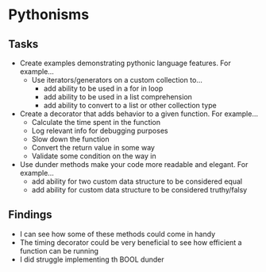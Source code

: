 # Pythonisms

## Tasks

- Create examples demonstrating pythonic language features. For example…
    - Use iterators/generators on a custom collection to…
        - add ability to be used in a for in loop
        - add ability to be used in a list comprehension
        - add ability to convert to a list or other collection type
- Create a decorator that adds behavior to a given function. For example…
    - Calculate the time spent in the function
    - Log relevant info for debugging purposes
    - Slow down the function
    - Convert the return value in some way
    - Validate some condition on the way in
- Use dunder methods make your code more readable and elegant. For example…
    - add ability for two custom data structure to be considered equal
    - add ability for custom data structure to be considered truthy/falsy

## Findings

- I can see how some of these methods could come in handy
- The timing decorator could be very beneficial to see how efficient a function can be running
- I did struggle implementing th BOOL dunder